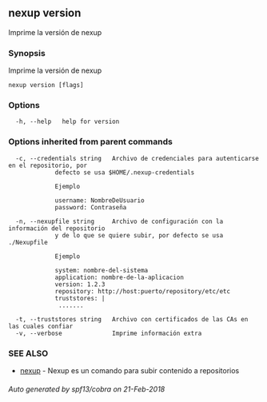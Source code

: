 ## nexup version

Imprime la versión de nexup

### Synopsis


Imprime la versión de nexup

```
nexup version [flags]
```

### Options

```
  -h, --help   help for version
```

### Options inherited from parent commands

```
  -c, --credentials string   Archivo de credenciales para autenticarse en el repositorio, por 
			 defecto se usa $HOME/.nexup-credentials

			 Ejemplo

			 username: NombreDeUsuario
			 password: Contraseña
		 	
  -n, --nexupfile string     Archivo de configuración con la información del repositorio
		 	 y de lo que se quiere subir, por defecto se usa ./Nexupfile

			 Ejemplo

			 system: nombre-del-sistema
			 application: nombre-de-la-aplicacion
			 version: 1.2.3
			 repository: http://host:puerto/repository/etc/etc
			 truststores: |
			  .......
		 	
  -t, --truststores string   Archivo con certificados de las CAs en las cuales confiar
  -v, --verbose              Imprime información extra
```

### SEE ALSO
* [nexup](nexup.md)	 - Nexup es un comando para subir contenido a repositorios

###### Auto generated by spf13/cobra on 21-Feb-2018
